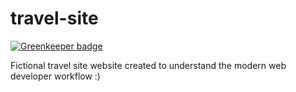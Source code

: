 # travel-site

[![Greenkeeper badge](https://badges.greenkeeper.io/Makwe-O/travel-site.svg)](https://greenkeeper.io/)

Fictional travel site website created to understand the modern web developer workflow :)
